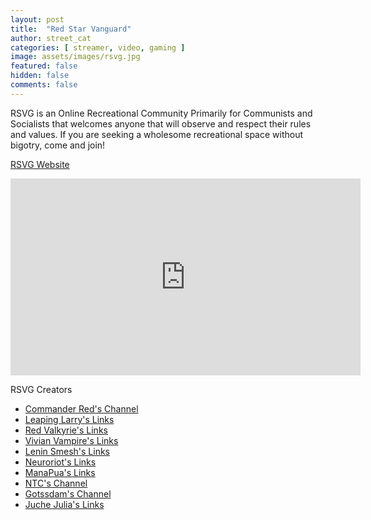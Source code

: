 ```yaml
---
layout: post
title:  "Red Star Vanguard"
author: street_cat
categories: [ streamer, video, gaming ]
image: assets/images/rsvg.jpg
featured: false
hidden: false
comments: false
---
```


RSVG is an Online Recreational Community Primarily for Communists and Socialists that welcomes anyone that will observe and respect their rules and values.
If you are seeking a wholesome recreational space without bigotry, come and join!

<a href="https://rsvg.org/">RSVG Website</a>

<iframe width="560" height="315" src="https://www.youtube.com/embed/MHtVrAdyqyY" title="YouTube video player" frameborder="0" allow="accelerometer; autoplay; clipboard-write; encrypted-media; gyroscope; picture-in-picture; web-share" referrerpolicy="strict-origin-when-cross-origin" allowfullscreen></iframe>

RSVG Creators

* <a href="https://www.youtube.com/@CommanderRedVega">Commander Red's Channel</a>
* <a href="https://beacons.ai/llarry">Leaping Larry's Links</a>
* <a href="https://beacons.ai/valkyrieofthenorth">Red Valkyrie's Links</a>
* <a href="https://link.space/@vivianvampire">Vivian Vampire's Links</a>
* <a href="https://linktr.ee/leninsmesh">Lenin Smesh's Links</a>
* <a href="https://neuroriot.net/">Neuroriot's Links</a>
* <a href="https://streetcatlove.github.io/ManaPua/">ManaPua's Links </a>
* <a href="https://www.twitch.tv/vntcv">NTC's Channel</a>
* <a href="https://kick.com/gotssdam">Gotssdam's Channel</a>
* <a href="https://streetcatlove.github.io/JucheJulia/">Juche Julia's Links</a>
